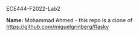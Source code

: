 ECE444-F2022-Lab2

**Name:** Mohammad Ahmed - this repo is a clone of https://github.com/miguelgrinberg/flasky
